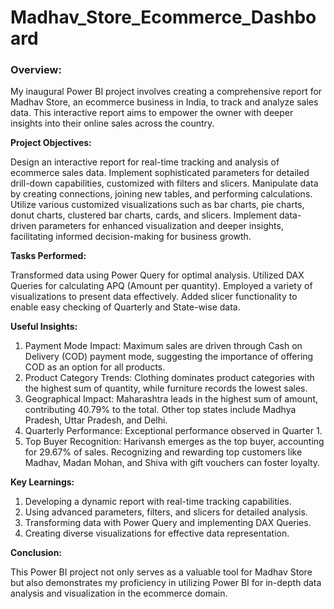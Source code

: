 # Madhav_Store_Ecommerce_Dashboard

### Overview:
My inaugural Power BI project involves creating a comprehensive report for Madhav Store, an ecommerce business in India, to track and analyze sales data. This interactive report aims to empower the owner with deeper insights into their online sales across the country.

**Project Objectives:**

Design an interactive report for real-time tracking and analysis of ecommerce sales data.
Implement sophisticated parameters for detailed drill-down capabilities, customized with filters and slicers.
Manipulate data by creating connections, joining new tables, and performing calculations.
Utilize various customized visualizations such as bar charts, pie charts, donut charts, clustered bar charts, cards, and slicers.
Implement data-driven parameters for enhanced visualization and deeper insights, facilitating informed decision-making for business growth.

**Tasks Performed:**

Transformed data using Power Query for optimal analysis.
Utilized DAX Queries for calculating APQ (Amount per quantity).
Employed a variety of visualizations to present data effectively.
Added slicer functionality to enable easy checking of Quarterly and State-wise data.

**Useful Insights:**

1) Payment Mode Impact: Maximum sales are driven through Cash on Delivery (COD) payment mode, suggesting the importance of offering COD as an option for all products.
2) Product Category Trends: Clothing dominates product categories with the highest sum of quantity, while furniture records the lowest sales.
3) Geographical Impact: Maharashtra leads in the highest sum of amount, contributing 40.79% to the total. Other top states include Madhya Pradesh, Uttar Pradesh, and Delhi.
4) Quarterly Performance: Exceptional performance observed in Quarter 1.
5) Top Buyer Recognition: Harivansh emerges as the top buyer, accounting for 29.67% of sales. Recognizing and rewarding top customers like Madhav, Madan Mohan, and Shiva with gift vouchers can foster loyalty.

**Key Learnings:**

1. Developing a dynamic report with real-time tracking capabilities.
2. Using advanced parameters, filters, and slicers for detailed analysis.
3. Transforming data with Power Query and implementing DAX Queries.
4. Creating diverse visualizations for effective data representation.

**Conclusion:**

This Power BI project not only serves as a valuable tool for Madhav Store but also demonstrates my proficiency in utilizing Power BI for in-depth data analysis and visualization in the ecommerce domain.




